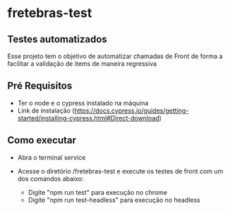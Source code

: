 # fretebras-test

## Testes automatizados
Esse projeto tem o objetivo de automatizar chamadas de Front de forma a facilitar a validação de items de maneira regressiva

## Pré Requisitos

- Ter o node e o cypress instalado na máquina
- Link de instalação (https://docs.cypress.io/guides/getting-started/installing-cypress.html#Direct-download) 

## Como executar

- Abra o terminal service
- Acesse o diretório /fretebras-test e execute os testes de front com um dos comandos abaixo:
   
   * Digite "npm run test" para execução no chrome
   * Digite "npm run test-headless" para execução no headless
